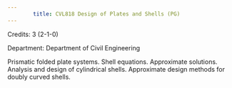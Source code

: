 ```yaml
---
        title: CVL818 Design of Plates and Shells (PG)
---
```

Credits: 3 (2-1-0)

Department: Department of Civil Engineering

Prismatic folded plate systems. Shell equations. Approximate solutions. Analysis and design of cylindrical shells. Approximate design methods for doubly curved shells.